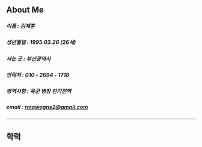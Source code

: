 ## About Me
##### 이름 : 김재훈  
##### 생년월일 : 1995.03.26 (26세)  
##### 사는 곳 : 부산광역시  
##### 연락처 : 010 - 2694 - 1718  
##### 병역사항 : 육군 병장 만기전역  
##### email : rmawogns2@gmail.com  
---------------------------
## 학력

